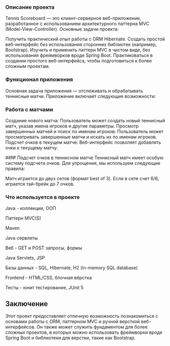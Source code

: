 ### Описание проекта
Tennis Scoreboard — это клиент-серверное веб-приложение, разработанное с использованием архитектурного паттерна MVC (Model-View-Controller). Основные задачи проекта:

Получить практический опыт работы с ORM Hibernate.
Создать простой веб-интерфейс без использования сторонних библиотек (например, Bootstrap).
Изучить и применить паттерн MVC в чистом виде, без использования фреймворков вроде Spring Boot.
Практиковаться в создании простого веб-интерфейса, чтобы подготовиться к более сложным проектам.

### Функционал приложения
Основная задача приложения — отслеживать и обрабатывать теннисные матчи. Приложение включает следующие возможности:

### Работа с матчами
Создание нового матча: Пользователь может создать новый теннисный матч, указав имена игроков и другие параметры.
Просмотр завершенных матчей и поиск по именам игроков: Пользователь может просматривать завершенные матчи и искать их по именам игроков.
Подсчет очков в текущем матче: Веб-интерфейс позволяет добавлять очки к текущему матчу.

##№ Подсчет очков в теннисном матче
Теннисный матч имеет особую систему подсчета очков. Для упрощения, мы используем следующие правила:

Матч играется до двух сетов (формат best of 3).
Если в сете счет 6/6, играется тай-брейк до 7 очков.

### Что используется в проекте
Java - коллекции, ООП

Паттерн MVC(S)

Maven

Java сервлеты

Веб - GET и POST запросы, формы

Java Servlets, JSP

Базы данных - SQL, Hibernate, H2 (in-memory SQL database)

Frontend - HTML/CSS, блочная вёрстка

Тесты - юнит тестирование, JUnit 5


## Заключение
Этот проект предоставляет отличную возможность познакомиться с основами работы с ORM, паттерном MVC и ручной версткой веб-интерфейсов.
Он также может служить фундаментом для более сложных проектов, в которых можно использовать фреймворки вроде Spring Boot и библиотеки для верстки, такие как Bootstrap.
